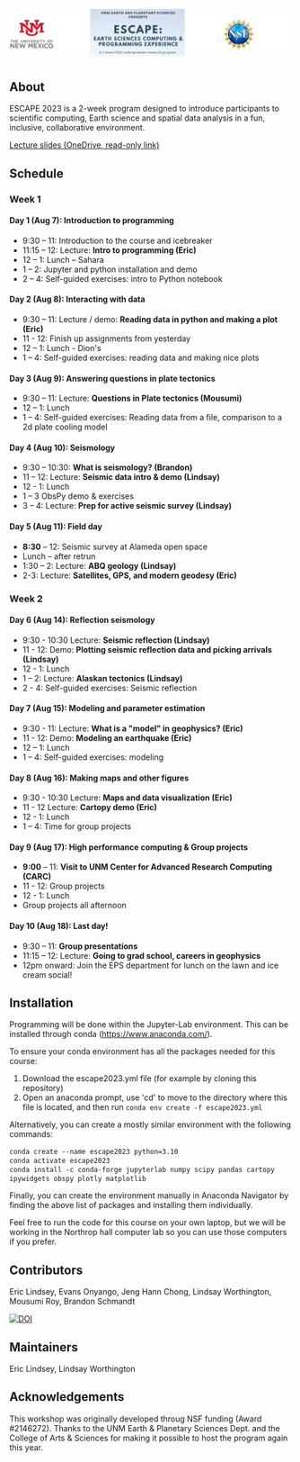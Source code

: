 ![unm-escape header](header2.png)
#

## About
ESCAPE 2023 is a 2-week program designed to introduce participants to scientific
computing, Earth science and spatial data analysis in a fun, inclusive, collaborative environment.

[Lecture slides (OneDrive, read-only link)](https://unmm-my.sharepoint.com/:f:/g/personal/eol_unm_edu/Eow7Z0HhfThKmkPtX8kHF6YBR3QvPLdyrt0OpUqBqr27kg?e=SNnBEZ)

## Schedule

### Week 1

#### Day 1 (Aug 7): Introduction to programming
  * 9:30 – 11: Introduction to the course and icebreaker
  * 11:15 – 12: Lecture: **Intro to programming (Eric)**
  * 12 – 1: Lunch – Sahara
  * 1 – 2: Jupyter and python installation and demo
  * 2 – 4: Self-guided exercises: intro to Python notebook

#### Day 2 (Aug 8): Interacting with data
  * 9:30 – 11: Lecture / demo: **Reading data in python and making a plot (Eric)**
  * 11 - 12: Finish up assignments from yesterday
  * 12 – 1: Lunch - Dion's
  * 1 – 4: Self-guided exercises: reading data and making nice plots

#### Day 3 (Aug 9): Answering questions in plate tectonics
  * 9:30 – 11: Lecture: **Questions in Plate tectonics (Mousumi)**
  * 12 – 1: Lunch
  * 1 – 4: Self-guided exercises: Reading data from a file, comparison to a 2d plate cooling model

#### Day 4 (Aug 10): Seismology
  * 9:30 – 10:30: **What is seismology? (Brandon)**
  * 11 – 12: Lecture: **Seismic data intro & demo (Lindsay)**
  * 12 - 1: Lunch
  * 1 – 3 ObsPy demo & exercises
  * 3 – 4: Lecture: **Prep for active seismic survey (Lindsay)**

#### Day 5 (Aug 11): Field day
  * **8:30** – 12: Seismic survey at Alameda open space
  * Lunch – after retrun
  * 1:30 – 2: Lecture: **ABQ geology (Lindsay)**
  * 2-3: Lecture: **Satellites, GPS, and modern geodesy (Eric)**

###  Week 2

#### Day 6 (Aug 14): Reflection seismology
  * 9:30 - 10:30 Lecture: **Seismic reflection (Lindsay)**
  * 11 - 12: Demo: **Plotting seismic reflection data and picking arrivals (Lindsay)**
  * 12 - 1: Lunch
  * 1 – 2: Lecture: **Alaskan tectonics (Lindsay)**
  * 2 - 4: Self-guided exercises: Seismic reflection

#### Day 7 (Aug 15): Modeling and parameter estimation
  * 9:30 - 11: Lecture: **What is a "model" in geophysics? (Eric)**
  * 11 - 12: Demo: **Modeling an earthquake (Eric)**
  * 12 – 1: Lunch
  * 1 – 4: Self-guided exercises: modeling 

#### Day 8 (Aug 16): Making maps and other figures
  * 9:30 - 10:30 Lecture: **Maps and data visualization (Eric)**
  * 11 - 12 Lecture: **Cartopy demo (Eric)**
  * 12 - 1: Lunch 
  * 1 – 4: Time for group projects

#### Day 9 (Aug 17): High performance computing & Group projects
  * **9:00** – 11: **Visit to UNM Center for Advanced Research Computing (CARC)**
  * 11 - 12: Group projects
  * 12 - 1: Lunch 
  * Group projects all afternoon

#### Day 10 (Aug 18): Last day!
  * 9:30 – 11: **Group presentations**
  * 11:15 – 12: Lecture: **Going to grad school, careers in geophysics**
  * 12pm onward: Join the EPS department for lunch on the lawn and ice cream social!

## Installation
Programming will be done within the Jupyter-Lab environment. This can be installed through conda (https://www.anaconda.com/).

To ensure your conda environment has all the packages needed for this course:
1) Download the escape2023.yml file (for example by cloning this repository)
2) Open an anaconda prompt, use 'cd' to move to the directory where this file is located, and then run `conda env create -f escape2023.yml`

Alternatively, you can create a mostly similar environment with the following commands:

    conda create --name escape2023 python=3.10
    conda activate escape2023
    conda install -c conda-forge jupyterlab numpy scipy pandas cartopy ipywidgets obspy plotly matplotlib

Finally, you can create the environment manually in Anaconda Navigator by finding the above list of packages and installing them individually.

Feel free to run the code for this course on your own laptop, but we will be working in the Northrop hall computer lab so you can use those computers if you prefer.

## Contributors
Eric Lindsey, Evans Onyango, Jeng Hann Chong, Lindsay Worthington, Mousumi Roy, Brandon Schmandt

[![DOI](https://zenodo.org/badge/501495854.svg)](https://zenodo.org/badge/latestdoi/501495854)

## Maintainers
Eric Lindsey, Lindsay Worthington

## Acknowledgements
This workshop was originally developed throug NSF funding (Award #2146272). Thanks to the UNM Earth & Planetary Sciences Dept. and the College of Arts & Sciences for making it possible to host the program again this year.


